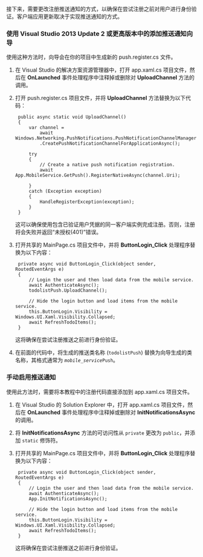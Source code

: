 ﻿
接下来，需要更改注册推送通知的方式，以确保在尝试注册之前对用户进行身份验证。客户端应用更新取决于实现推送通知的方式。

### 使用 Visual Studio 2013 Update 2 或更高版本中的添加推送通知向导

使用这种方法时，向导会在你的项目中生成新的 push.register.cs 文件。

1. 在 Visual Studio 的解决方案资源管理器中，打开 app.xaml.cs 项目文件，然后在 **OnLaunched** 事件处理程序中注释掉或删除对 **UploadChannel** 方法的调用。 

2. 打开 push.register.cs 项目文件，并将 **UploadChannel** 方法替换为以下代码：

        public async static void UploadChannel()
        {
            var channel = 
                await Windows.Networking.PushNotifications.PushNotificationChannelManager
                .CreatePushNotificationChannelForApplicationAsync();

            try
            {
                // Create a native push notification registration.
                await App.MobileService.GetPush().RegisterNativeAsync(channel.Uri);		        

            }
            catch (Exception exception)
            {
                HandleRegisterException(exception);
            }
        }

    这可以确保使用包含已验证用户凭据的同一客户端实例完成注册。否则，注册将会失败并返回“未授权(401)”错误。

3. 打开共享的 MainPage.cs 项目文件中，并将 **ButtonLogin\_Click** 处理程序替换为以下内容：

        private async void ButtonLogin_Click(object sender, RoutedEventArgs e)
        {
            // Login the user and then load data from the mobile service.
            await AuthenticateAsync();
            todolistPush.UploadChannel();

            // Hide the login button and load items from the mobile service.
            this.ButtonLogin.Visibility = Windows.UI.Xaml.Visibility.Collapsed;
            await RefreshTodoItems();
        }

    这将确保在尝试注册推送之前进行身份验证。

4. 	在前面的代码中，将生成的推送类名称 (`todolistPush`) 替换为向导生成的类名称，其格式通常为 <code><em>mobile\_service</em>Push</code>。

### 手动启用推送通知		

使用此方法时，需要将本教程中的注册代码直接添加到 app.xaml.cs 项目文件。

1. 在 Visual Studio 的 Solution Explorer 中，打开 app.xaml.cs 项目文件，然后在 **OnLaunched** 事件处理程序中注释掉或删除对 **InitNotificationsAsync** 的调用。 

2. 将 **InitNotificationsAsync** 方法的可访问性从 `private` 更改为 `public`，并添加 `static` 修饰符。

3. 打开共享的 MainPage.cs 项目文件中，并将 **ButtonLogin\_Click** 处理程序替换为以下内容：

        private async void ButtonLogin_Click(object sender, RoutedEventArgs e)
        {
            // Login the user and then load data from the mobile service.
            await AuthenticateAsync();
            App.InitNotificationsAsync();

            // Hide the login button and load items from the mobile service.
            this.ButtonLogin.Visibility = Windows.UI.Xaml.Visibility.Collapsed;
            await RefreshTodoItems();
        }

    这将确保在尝试注册推送之前进行身份验证。

<!---HONumber=74-->